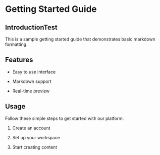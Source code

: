 <h1>Getting Started Guide</h1><h2>IntroductionTest</h2><p>This is a sample getting started guide that demonstrates basic markdown formatting.</p><h2>Features</h2><ul class="tight" data-tight="true"><li><p>Easy to use interface</p></li><li><p>Markdown support</p></li><li><p>Real-time preview</p></li></ul><h2>Usage</h2><p>Follow these simple steps to get started with our platform.</p><ol class="tight" data-tight="true"><li><p>Create an account</p></li><li><p>Set up your workspace</p></li><li><p>Start creating content</p></li></ol>